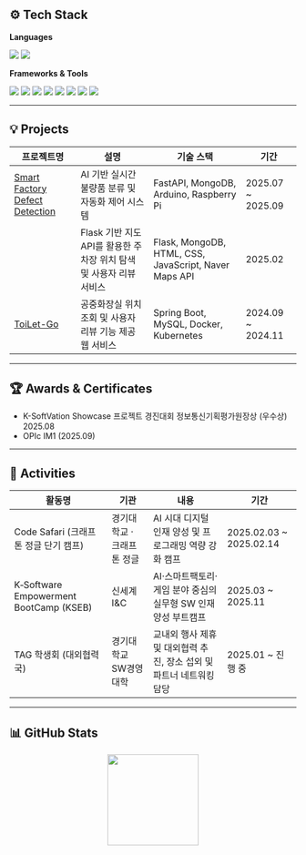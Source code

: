 
## ⚙️ Tech Stack

**Languages**
<p>
  <img src="https://img.shields.io/badge/Java-007396?style=for-the-badge&logo=openjdk&logoColor=white"/>
  <img src="https://img.shields.io/badge/Python-3776AB?style=for-the-badge&logo=python&logoColor=white"/>
</p>

**Frameworks & Tools**
<p>
  <img src="https://img.shields.io/badge/Spring Boot-6DB33F?style=for-the-badge&logo=springboot&logoColor=white"/>
  <img src="https://img.shields.io/badge/FastAPI-009688?style=for-the-badge&logo=fastapi&logoColor=white"/>
  <img src="https://img.shields.io/badge/mysql-%234479A1.svg?&style=for-the-badge&logo=mysql&logoColor=white" />
  <img src="https://img.shields.io/badge/mongodb-%2347A248.svg?&style=for-the-badge&logo=mongodb&logoColor=white" />
  <img src="https://img.shields.io/badge/AWS-232F3E?style=for-the-badge&logo=amazonaws&logoColor=white"/>
  <img src="https://img.shields.io/badge/git-%23F05032.svg?&style=for-the-badge&logo=git&logoColor=white" />
  <img src="https://img.shields.io/badge/github-%23181717.svg?&style=for-the-badge&logo=github&logoColor=white" />
  <img src="https://img.shields.io/badge/notion-%23000000.svg?&style=for-the-badge&logo=notion&logoColor=white" />
</p>

---

## 💡 Projects

| 프로젝트명 | 설명 | 기술 스택 | 기간 |
|-------------|------|------------|------|
| [Smart Factory Defect Detection](https://github.com/ai-feat-3-scratch-defect-tuning) | AI 기반 실시간 불량품 분류 및 자동화 제어 시스템 | FastAPI, MongoDB, Arduino, Raspberry Pi | 2025.07 ~ 2025.09 |
| | Flask 기반 지도 API를 활용한 주차장 위치 탐색 및 사용자 리뷰 서비스 | Flask, MongoDB, HTML, CSS, JavaScript, Naver Maps API | 2025.02 |
| [ToiLet-Go](https://github.com/2024-Opensource-project/toilet-go) | 공중화장실 위치 조회 및 사용자 리뷰 기능 제공 웹 서비스 | Spring Boot, MySQL, Docker, Kubernetes | 2024.09 ~ 2024.11 |

---

## 🏆 Awards & Certificates

- K-SoftVation Showcase 프로젝트 경진대회 정보통신기획평가원장상 (우수상) 2025.08
- OPIc IM1 (2025.09)

---

## 🎯 Activities

| 활동명 | 기관 | 내용 | 기간 |
|--------|------|------|------|
| Code Safari (크래프톤 정글 단기 캠프) | 경기대학교 · 크래프톤 정글 | AI 시대 디지털 인재 양성 및 프로그래밍 역량 강화 캠프 | 2025.02.03 ~ 2025.02.14 |
| K‑Software Empowerment BootCamp (KSEB) | 신세계 I&C | AI·스마트팩토리·게임 분야 중심의 실무형 SW 인재 양성 부트캠프 | 2025.03 ~ 2025.11 |
| TAG 학생회 (대외협력국) | 경기대학교 SW경영대학 | 교내외 행사 제휴 및 대외협력 추진, 장소 섭외 및 파트너 네트워킹 담당 | 2025.01 ~ 진행 중 |

---

## 📊 GitHub Stats

<p align="center">
  <img height="160em" src="https://github-readme-stats.vercel.app/api?username=Kyunghk&show_icons=true&theme=tokyonight" />
  <!-- <img height="160em" src="https://github-readme-stats.vercel.app/api/top-langs/?username=Kyunghk&layout=compact&theme=tokyonight" /> -->
</p>


